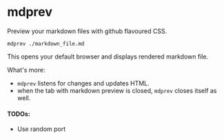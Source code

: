 # mdprev

Preview your markdown files with github flavoured CSS.

```
mdprev ./markdown_file.md
```

This opens your default browser and displays rendered markdown file.

What's more:

- `mdprev` listens for changes and updates HTML.
- when the tab with markdown preview is closed, `mdprev` closes itself as well.

#### TODOs:

- Use random port

